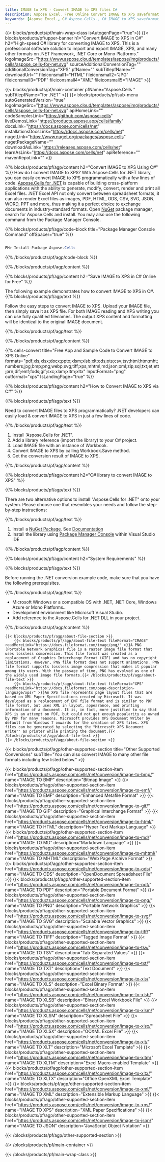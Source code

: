 ```yaml
---
title: IMAGE to XPS - Convert IMAGE to XPS files C#
description: Aspose Excel. Free Online Convert IMAGE to XPS saveformat. C# IMAGE to XPS format. Save IMAGE as XPS in C#.
keywords: [Aspose Excel., C# Aspose.Cells., C# IMAGE to XPS saveformat., Free Online IMAGE to XPS Converter]
---
```


{{< blocks/products/pf/main-wrap-class isAutogenPage="true">}}
{{< blocks/products/pf/upper-banner h1="Convert IMAGE to XPS in C#" h2="High-speed C# library for converting IMAGE to XPS. This is a professional software solution to import and export IMAGE, XPS, and many other formats on .NET Framework, .NET Core or Mono Platforms." logoImageSrc="https://www.aspose.cloud/templates/aspose/img/products/cells/aspose_cells-for-net.svg" sourceAdditionalConversionTag="" additionalConversionTag="XPS" pfName="" subTitlepfName="" downloadUrl="" fileiconsmall1="HTML" fileiconsmall2="JPG" fileiconsmall3="PDF" fileiconsmall4="XML" fileiconsmall5="IMAGE" >}}

{{< blocks/products/pf/main-container pfName="Aspose.Cells " subTitlepfName="for .NET" >}}
{{< blocks/products/pf/sub-menu autoGeneratedVersion="true" logoImageSrc="https://www.aspose.cloud/templates/aspose/img/products/cells/aspose_cells-for-net.svg" apiHomeLink="" codeSamplesLink="https://github.com/aspose-cells" liveDemosLink="https://products.aspose.app/cells/family" docsLink="https://docs.aspose.com/cells/net" installationsDocsLink="https://docs.aspose.com/cells/net" nugetLink="https://www.nuget.org/packages/aspose.cells" nugetPackageName="" downloadAsLink="https://releases.aspose.com/cells/net" learnAsLink="https://docs.aspose.com/cells/net" apiReference="" mavenRepoLink="" >}}

{{% blocks/products/pf/agp/content h2="Convert IMAGE to XPS Using C#" %}}
How do I convert IMAGE to XPS? With Aspose.Cells for .NET library, you can easily convert IMAGE to XPS programmatically with  a few lines of code. [Aspose.Cells for .NET](https://products.aspose.com/cells/net) is capable of building cross-platform applications with the ability to generate, modify, convert, render and print all Excel files. .NET Excel API not only convert between spreadsheet formats, it can also render Excel files as images, PDF, HTML, ODS, CSV, SVG, JSON, WORD, PPT and more, thus making it a perfect choice to exchange documents in industry-standard formats. Open [NuGet](https://www.nuget.org/packages/aspose.cells) package manager, search for Aspose.Cells and install. You may also use the following command from the Package Manager Console.

{{% blocks/products/pf/agp/code-block title="Package Manager Console Command" offSpacer="true" %}}

```cs

PM> Install-Package Aspose.Cells

```

{{% /blocks/products/pf/agp/code-block %}}

{{% /blocks/products/pf/agp/content %}}

{{% blocks/products/pf/agp/content h2="Save IMAGE to XPS in C# Online for Free" %}}

The following example demonstrates how to convert IMAGE to XPS in C#.
{{% blocks/products/pf/agp/text %}}

Follow the easy steps to convert IMAGE to XPS. Upload your IMAGE file, then simply save it as XPS file. For both IMAGE reading and XPS writing you can use fully qualified filenames. The output XPS content and formatting will be identical to the original IMAGE document.

{{% /blocks/products/pf/agp/text %}}

{{% /blocks/products/pf/agp/content %}}

{{% cells-convert title="Free App and Sample Code to Convert IMAGE to XPS Online" formats="pdf;xls;xlsx;docx;pptx;xlsm;xlsb;xlt;ods;ots;csv;tsv;html;htm;mht;numbers;jpg;bmp;png;webp;svg;tiff;xps;mhtml;md;json;xml;zip;sql;txt;et;ett;prn;dif;emf;fods;gif;sxc;xlam;xltm;xltx" InputFormat="png" outformat="xps" IsLandingPage="true" %}}

{{% blocks/products/pf/agp/content h2="How to Convert IMAGE to XPS via C#" %}}

{{% blocks/products/pf/agp/text %}}

Need to convert IMAGE files to XPS programmatically? .NET developers can easily load & convert IMAGE to XPS in just a few lines of code.

{{% /blocks/products/pf/agp/text %}}

1.  Install 'Aspose.Cells for .NET'.
1.  Add a library reference (import the library) to your C# project.
1.  Load IMAGE file with an instance of Workbook.
1.  Convert IMAGE to XPS by calling Workbook.Save method.
1.  Get the conversion result of IMAGE to XPS.

{{% /blocks/products/pf/agp/content %}}

{{% blocks/products/pf/agp/content h2="C# library to convert IMAGE to XPS" %}}

{{% blocks/products/pf/agp/text %}}

There are two alternative options to install "Aspose.Cells for .NET" onto your system. Please choose one that resembles your needs and follow the step-by-step instructions:

{{% /blocks/products/pf/agp/text %}}

1.  Install a [NuGet Package](https://www.nuget.org/packages/Aspose.Cells/). See [Documentation](https://docs.aspose.com/cells/net/installation/#install-asposecells-for-net-through-nuget)
1.  Install the library using [Package Manager Console](https://docs.aspose.com/cells/net/installation/#install-asposecells-using-the-package-manager-console) within Visual Studio IDE

{{% /blocks/products/pf/agp/content %}}

{{% blocks/products/pf/agp/content h2="System Requirements" %}}

{{% blocks/products/pf/agp/text %}}

 Before running the .NET conversion example code, make sure that you have the following prerequisites.

{{% /blocks/products/pf/agp/text %}}

-  Microsoft Windows or a compatible OS with .NET, .NET Core, Windows Azure or Mono Platforms..
-  Development environment like Microsoft Visual Studio.
-  Add reference to the Aspose.Cells for .NET DLL in your project. 

{{% /blocks/products/pf/agp/content %}}

<!-- aboutfile Starts -->
    {{< blocks/products/pf/agp/about-file-section >}}
        {{< blocks/products/pf/agp/about-file-text fileFormat="IMAGE" readMoreLink="https://docs.fileformat.com/image/png/" >}}A PNG (Portable Network Graphics) file is a raster image file format that uses lossless compression. This file format was created as a replacement of Graphics Interchange Format (GIF) and has no copyright limitations. However, PNG file format does not support animations. PNG file format supports lossless image compression that makes it popular among its users. With the passage of time, PNG has evolved as one of the widely used image file formats.{{< /blocks/products/pf/agp/about-file-text >}}
        {{< blocks/products/pf/agp/about-file-text fileFormat="XPS" readMoreLink="https://docs.fileformat.com/page-description-language/xps/" >}}An XPS file represents page layout files that are based on XML Paper Specifications created by Microsoft. It was developed as a replacement of EMF file format and is similar to PDF file format, but uses XML in layout, appearance, and printing information of a document. It is, in fact, more justified to say that XPS is an attempt on PDF, but could not get enough popularity as owned by PDF for many reasons. Microsoft provides XPS Document Writer by default from Windows 7 onwards for the creation of XPS files. XPS files can be generated by selecting the "Microsoft XPS Document Writer" as printer while printing the document.{{< /blocks/products/pf/agp/about-file-text >}}
    {{< /blocks/products/pf/agp/about-file-section >}}
<!-- aboutfile Ends -->

{{< blocks/products/pf/agp/other-supported-section title="Other Supported Conversions" subTitle="You can also convert IMAGE to many other file formats including few listed below." >}}

{{< blocks/products/pf/agp/other-supported-section-item href="https://products.aspose.com/cells/net/conversion/image-to-bmp/" name="IMAGE TO BMP" description="Bitmap Image" >}}
{{< blocks/products/pf/agp/other-supported-section-item href="https://products.aspose.com/cells/net/conversion/image-to-emf/" name="IMAGE TO EMF" description="Enhanced Metafile Format" >}}
{{< blocks/products/pf/agp/other-supported-section-item href="https://products.aspose.com/cells/net/conversion/image-to-gif/" name="IMAGE TO GIF" description="Graphical Interchange Format" >}}
{{< blocks/products/pf/agp/other-supported-section-item href="https://products.aspose.com/cells/net/conversion/image-to-html/" name="IMAGE TO HTML" description="Hyper Text Markup Language" >}}
{{< blocks/products/pf/agp/other-supported-section-item href="https://products.aspose.com/cells/net/conversion/image-to-md/" name="IMAGE TO MD" description="Markdown Language" >}}
{{< blocks/products/pf/agp/other-supported-section-item href="https://products.aspose.com/cells/net/conversion/image-to-mhtml/" name="IMAGE TO MHTML" description="Web Page Archive Format" >}}
{{< blocks/products/pf/agp/other-supported-section-item href="https://products.aspose.com/cells/net/conversion/image-to-ods/" name="IMAGE TO ODS" description="OpenDocument Spreadsheet File" >}}
{{< blocks/products/pf/agp/other-supported-section-item href="https://products.aspose.com/cells/net/conversion/image-to-pdf/" name="IMAGE TO PDF" description="Portable Document Format" >}}
{{< blocks/products/pf/agp/other-supported-section-item href="https://products.aspose.com/cells/net/conversion/image-to-png/" name="IMAGE TO PNG" description="Portable Network Graphics" >}}
{{< blocks/products/pf/agp/other-supported-section-item href="https://products.aspose.com/cells/net/conversion/image-to-svg/" name="IMAGE TO SVG" description="Scalable Vector Graphics" >}}
{{< blocks/products/pf/agp/other-supported-section-item href="https://products.aspose.com/cells/net/conversion/image-to-tiff/" name="IMAGE TO TIFF" description="Tagged Image Format" >}}
{{< blocks/products/pf/agp/other-supported-section-item href="https://products.aspose.com/cells/net/conversion/image-to-tsv/" name="IMAGE TO TSV" description="Tab-Separated Values" >}}
{{< blocks/products/pf/agp/other-supported-section-item href="https://products.aspose.com/cells/net/conversion/image-to-txt/" name="IMAGE TO TXT" description="Text Document" >}}
{{< blocks/products/pf/agp/other-supported-section-item href="https://products.aspose.com/cells/net/conversion/image-to-xls/" name="IMAGE TO XLS" description="Excel Binary Format" >}}
{{< blocks/products/pf/agp/other-supported-section-item href="https://products.aspose.com/cells/net/conversion/image-to-xlsb/" name="IMAGE TO XLSB" description="Binary Excel Workbook File" >}}
{{< blocks/products/pf/agp/other-supported-section-item href="https://products.aspose.com/cells/net/conversion/image-to-xlsm/" name="IMAGE TO XLSM" description="Spreadsheet File" >}}
{{< blocks/products/pf/agp/other-supported-section-item href="https://products.aspose.com/cells/net/conversion/image-to-xlsx/" name="IMAGE TO XLSX" description="OOXML Excel File" >}}
{{< blocks/products/pf/agp/other-supported-section-item href="https://products.aspose.com/cells/net/conversion/image-to-xlt/" name="IMAGE TO XLT" description="Microsoft Excel Template" >}}
{{< blocks/products/pf/agp/other-supported-section-item href="https://products.aspose.com/cells/net/conversion/image-to-xltm/" name="IMAGE TO XLTM" description="Excel Macro-enabled Template" >}}
{{< blocks/products/pf/agp/other-supported-section-item href="https://products.aspose.com/cells/net/conversion/image-to-xltx/" name="IMAGE TO XLTX" description="Office OpenXML Excel Template" >}}
{{< blocks/products/pf/agp/other-supported-section-item href="https://products.aspose.com/cells/net/conversion/image-to-xml/" name="IMAGE TO XML" description="Extensible Markup Language" >}}
{{< blocks/products/pf/agp/other-supported-section-item href="https://products.aspose.com/cells/net/conversion/image-to-xps/" name="IMAGE TO XPS" description="XML Paper Specifications" >}}
{{< blocks/products/pf/agp/other-supported-section-item href="https://products.aspose.com/cells/net/conversion/image-to-json/" name="IMAGE TO JSON" description="JavaScript Object Notation" >}}

{{< /blocks/products/pf/agp/other-supported-section >}}

{{< /blocks/products/pf/main-container >}}
    
{{< /blocks/products/pf/main-wrap-class >}}
